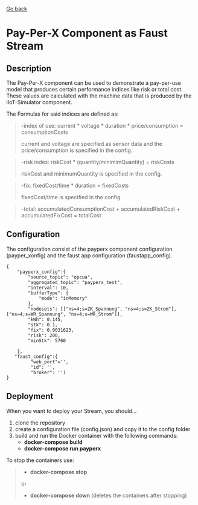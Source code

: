 [Go back](../../README.md#components)

# Pay-Per-X Component as Faust Stream

## Description

The Pay-Per-X component can be used to demonstrate a pay-per-use model that produces certain performance indices like 
risk or total cost. These values are calculated with the machine data that is produced by the IIoT-Simulator component.

The Formulas for said indices are defined as:

> -index of use: current * voltage * duration * price/consumption = consumptionCosts
> 
> current and voltage are specified as sensor data and the price/consumption is specified in the config.

> -risk index: riskCost * (quantity/minimimQuantity) = riskCosts
>
> riskCost and minimumQuantity is specified in the config.

> -fix: fixedCost/time * duration = fixedCosts
> 
> fixedCost/time is specified in the config.

> -total: accumulatedConsumptionCost + accumulatedRiskCost + accumulatedFixCost = totalCost

## Configuration
The configuration consist of the payperx component configuration (payper_xonfig) and the faust app configuration (faustapp_config). 

```
{
	"payperx_config":{
        "source_topic": "opcua",
        "aggregated_topic": "payperx_test",
        "interval": 10,
        "bufferType": {
            "mode": "inMemory"
        },
        "nodesets": [["ns=4;s=ZK_Spannung", "ns=4;s=ZK_Strom"], ["ns=4;s=WR_Spannung", "ns=4;s=WR_Strom"]],
        "kWh": 0.145,
        "stk": 0.1,
        "fix": 0.0031623,
        "risk": 200,
        "minStk": 5760

    },
   "faust_config":{
         "web_port"='',
         "id": '',
         "broker": '')
}
```

## Deployment
When you want to deploy your Stream, you should...

1. clone the repository
2. create a configuration file (config.json) and copy it to the config folder
3. build and run the Docker container with the following commands:
   - **docker-compose build**
   - **docker-compose run payperx**

To stop the containers use:
> - **docker-compose stop**
>
> or
> - **docker-compose down** (deletes the containers after stopping)
  


